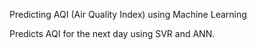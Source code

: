 
Predicting AQI (Air Quality Index) using Machine Learning

Predicts AQI for the next day using SVR and ANN.
